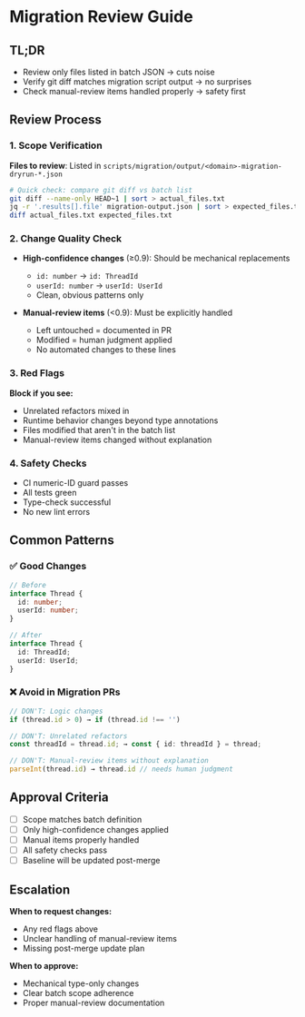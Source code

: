 # Migration Review Guide

## TL;DR
- Review only files listed in batch JSON → cuts noise
- Verify git diff matches migration script output → no surprises  
- Check manual-review items handled properly → safety first

## Review Process

### 1. Scope Verification
**Files to review**: Listed in `scripts/migration/output/<domain>-migration-dryrun-*.json`
```bash
# Quick check: compare git diff vs batch list
git diff --name-only HEAD~1 | sort > actual_files.txt
jq -r '.results[].file' migration-output.json | sort > expected_files.txt
diff actual_files.txt expected_files.txt
```

### 2. Change Quality Check
- **High-confidence changes** (≥0.9): Should be mechanical replacements
  - `id: number` → `id: ThreadId`  
  - `userId: number` → `userId: UserId`
  - Clean, obvious patterns only

- **Manual-review items** (<0.9): Must be explicitly handled
  - Left untouched = documented in PR
  - Modified = human judgment applied
  - No automated changes to these lines

### 3. Red Flags
**Block if you see:**
- Unrelated refactors mixed in
- Runtime behavior changes beyond type annotations
- Files modified that aren't in the batch list
- Manual-review items changed without explanation

### 4. Safety Checks
- CI numeric-ID guard passes
- All tests green
- Type-check successful
- No new lint errors

## Common Patterns

### ✅ Good Changes
```typescript
// Before
interface Thread {
  id: number;
  userId: number;
}

// After  
interface Thread {
  id: ThreadId;
  userId: UserId;
}
```

### ❌ Avoid in Migration PRs
```typescript
// DON'T: Logic changes
if (thread.id > 0) → if (thread.id !== '') 

// DON'T: Unrelated refactors
const threadId = thread.id; → const { id: threadId } = thread;

// DON'T: Manual-review items without explanation
parseInt(thread.id) → thread.id // needs human judgment
```

## Approval Criteria
- [ ] Scope matches batch definition
- [ ] Only high-confidence changes applied
- [ ] Manual items properly handled
- [ ] All safety checks pass
- [ ] Baseline will be updated post-merge

## Escalation
**When to request changes:**
- Any red flags above
- Unclear handling of manual-review items
- Missing post-merge update plan

**When to approve:**
- Mechanical type-only changes
- Clear batch scope adherence
- Proper manual-review documentation